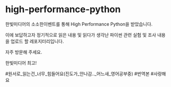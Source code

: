 # high-performance-python

한빛미디어의 소소한이벤트를 통해 High Performance Python을 받았습니다. 

이에 보답하고자 정기적으로 읽은 내용 및 읽다가 생각난 파이썬 관련 실험 및 조사 내용을 업로드 할 레포지터리입니다. 

자주 방문해 주세요.

한빛미디어 최고!

#원서로_읽는건_너무_힘들어요(진도가_안나감.._어느새_영어공부중)
#번역본 
#사랑해요
